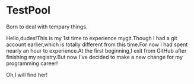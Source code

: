 # TestPool
Born to deal with tempary things.

Hello,dudes!This is my 1st time to experience mygit.Though I had a git account earlier,which is totally different from this time.For now I had spent nearly an hour to experience.At the first beginning,I exit from GitHub after finishing my registry.But now I've decided to make a new change for my programming career!

Oh,I will find her!
